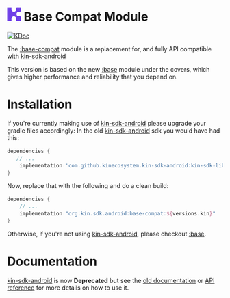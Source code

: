 # <img src="../assets/kin-logo.png" height="32" alt="Kin Logo"> Base Compat Module
[![KDoc](https://img.shields.io/badge/Docs-KDoc-blue)](https://kinecosystem.github.io/kin-android/docs)

The [:base-compat](../base-compat) module is a replacement for, and fully API compatible with [kin-sdk-android](https://github.com/kinecosystem/kin-sdk-android)

This version is based on the new [:base](../base/README.md) module under the covers, which gives higher performance and reliability that you depend on.

# Installation
If you're currently making use of [kin-sdk-android](https://github.com/kinecosystem/kin-sdk-android) please upgrade your gradle files accordingly:
In the old [kin-sdk-android](https://github.com/kinecosystem/kin-sdk-android) sdk you would have had this:
 ```groovy
dependencies {
    // ...
     implementation 'com.github.kinecosystem.kin-sdk-android:kin-sdk-lib:1.0.7'
}
```
Now, replace that with the following and do a clean build:
```groovy
dependencies {
    // ...
    implementation "org.kin.sdk.android:base-compat:${versions.kin}"
}
```
Otherwise, if you're not using [kin-sdk-android](https://github.com/kinecosystem/kin-sdk-android), please checkout [:base](../base).

# Documentation
[kin-sdk-android](https://github.com/kinecosystem/kin-sdk-android) is now **Deprecated** but see the [old documentation](https://github.com/kinecosystem/kin-sdk-android/tree/master/kin-sdk) or [API reference](../docs) for more details on how to use it.


